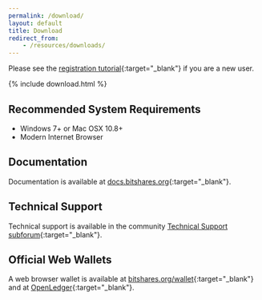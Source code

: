 ```yaml
---
permalink: /download/
layout: default
title: Download
redirect_from:
    - /resources/downloads/
---
```


Please see the [registration tutorial](/register/){:target="_blank"} if you are a new user.

{% include download.html %}

## Recommended System Requirements
- Windows 7+ or Mac OSX 10.8+
- Modern Internet Browser

## Documentation
Documentation is available at [docs.bitshares.org](http://docs.bitshares.org/){:target="_blank"}.

## Technical Support
Technical support is available in the community [Technical Support subforum](https://bitsharestalk.org/index.php/board,45.0.html){:target="_blank"}.

## Official Web Wallets
A web browser wallet is available at [bitshares.org/wallet](https://bitshares.org/wallet){:target="_blank"} and at [OpenLedger](https://bitshares.openledger.info){:target="_blank"}.

